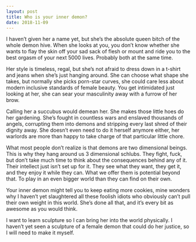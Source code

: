 ```yaml
---
layout: post
title: Who is your inner demon?
date: 2018-11-09
---
```


<p>I haven’t given her a name yet, but she’s the absolute queen bitch of the whole demon hive. When she looks at you, you don’t know whether she wants to flay the skin off your sad sack of flesh or mount and ride you to the best orgasm of your next 5000 lives. Probably both at the same time.</p><p>Her style is timeless, regal, but she’s not afraid to dress down in a t-shirt and jeans when she’s just hanging around. She can choose what shape she takes, but normally she picks porn-star curves, she could care less about modern inclusive standards of female beauty. You get intimidated just looking at her, she can sear your masculinity away with a furrow of her brow.</p><p>Calling her a succubus would demean her. She makes those little hoes do her gardening. She’s fought in countless wars and enslaved thousands of angels, corrupting them into demons and stripping every last shred of their dignity away. She doesn’t even need to do it herself anymore either, her warlords are more than happy to take charge of that particular little chore.</p><p>What most people don’t realize is that demons are two dimensional beings. This is why they hang around us 3 dimensional schlubs. They fight, fuck, but don’t take much time to think about the consequences behind any of it. Their intellect just isn’t set up for it. They see what they want, they get it, and they enjoy it while they can. What we offer them is potential beyond that. To play in an even bigger world than they can find on their own.</p><p>Your inner demon might tell you to keep eating more cookies, mine wonders why I haven’t yet slaughtered all these foolish idiots who obviously can’t pull their own weight in this world. She’s done all that, and it’s every bit as awesome as you would think.</p><p>I want to learn sculpture so I can bring her into the world physically. I haven’t yet seen a sculpture of a female demon that could do her justice, so I will need to make it myself.</p>

